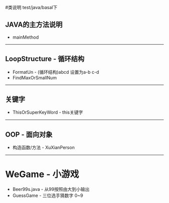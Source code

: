 #类说明 test/java/basal下

## JAVA的主方法说明
* mainMethod

---
## LoopStructure - 循环结构
* FormatUn - (循环结构)abcd 设置为a-b c-d
* FindMaxOrSmallNum

---
## 关键字
* ThisOrSuperKeyWord - this关键字

---
## OOP - 面向对象
* 构造函数/方法 - XuXianPerson


---
# WeGame - 小游戏
* Beer99s.java - 从99按照由大到小输出
* GuessGame - 三位选手猜数字 0~9










